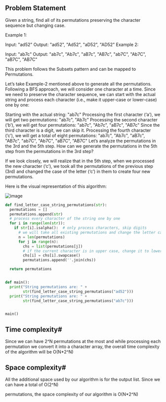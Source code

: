 ## Problem Statement

Given a string, find all of its permutations preserving the character sequence but changing case.

Example 1:

Input: "ad52"
Output: "ad52", "Ad52", "aD52", "AD52" 
Example 2:

Input: "ab7c"
Output: "ab7c", "Ab7c", "aB7c", "AB7c", "ab7C", "Ab7C", "aB7C", "AB7C"

This problem follows the Subsets pattern and can be mapped to Permutations.

Let’s take Example-2 mentioned above to generate all the permutations. Following a BFS approach, we will consider one character at a time. Since we need to preserve the character sequence, we can start with the actual string and process each character (i.e., make it upper-case or lower-case) one by one:

Starting with the actual string: "ab7c"
Processing the first character (‘a’), we will get two permutations: "ab7c", "Ab7c"
Processing the second character (‘b’), we will get four permutations: "ab7c", "Ab7c", "aB7c", "AB7c"
Since the third character is a digit, we can skip it.
Processing the fourth character (‘c’), we will get a total of eight permutations: "ab7c", "Ab7c", "aB7c", "AB7c", "ab7C", "Ab7C", "aB7C", "AB7C"
Let’s analyze the permutations in the 3rd and the 5th step. How can we generate the permutations in the 5th step from the permutations in the 3rd step?

If we look closely, we will realize that in the 5th step, when we processed the new character (‘c’), we took all the permutations of the previous step (3rd) and changed the case of the letter (‘c’) in them to create four new permutations.

Here is the visual representation of this algorithm:

![image](https://user-images.githubusercontent.com/33947539/179447547-9879e4ff-3134-4432-b189-115efb5e7a96.png)

```python
def find_letter_case_string_permutations(str):
  permutations = []
  permutations.append(str)
  # process every character of the string one by one
  for i in range(len(str)):
    if str[i].isalpha():  # only process characters, skip digits
      # we will take all existing permutations and change the letter case appropriately
      n = len(permutations)
      for j in range(n):
        chs = list(permutations[j])
        # if the current character is in upper case, change it to lower case or vice versa
        chs[i] = chs[i].swapcase()
        permutations.append(''.join(chs))

  return permutations


def main():
  print("String permutations are: " +
        str(find_letter_case_string_permutations("ad52")))
  print("String permutations are: " +
        str(find_letter_case_string_permutations("ab7c")))


main()
```

## Time complexity#
Since we can have 2^N permutations at the most and while processing each permutation we convert it into a character array, the overall time complexity of the algorithm will be O(N*2^N)

## Space complexity#
All the additional space used by our algorithm is for the output list. Since we can have a total of O(2^N)

permutations, the space complexity of our algorithm is O(N*2^N)

